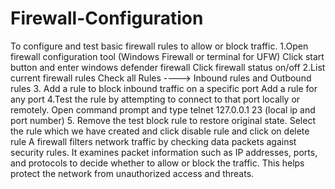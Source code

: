 # Firewall-Configuration
To configure and test basic firewall rules to allow or block traffic.
1.Open firewall configuration tool (Windows Firewall or terminal for UFW)
Click start button and enter windows defender firewall 
Click firewall status on/off
2.List current firewall rules
Check all Rules ----> Inbound rules and Outbound rules
3. Add a rule to block inbound traffic on a specific port
Add a rule for any port
4.Test the rule by attempting to connect to that port locally or remotely.
Open command prompt and type telnet 127.0.0.1 23 (local ip and port number)
5. Remove the test block rule to restore original state.
Select the rule which we have created and click disable rule and click on delete rule
A firewall filters network traffic by checking data packets against security rules. It examines packet information such as IP addresses, ports, and protocols to decide whether to allow or block the traffic. This helps protect the network from unauthorized access and threats.
